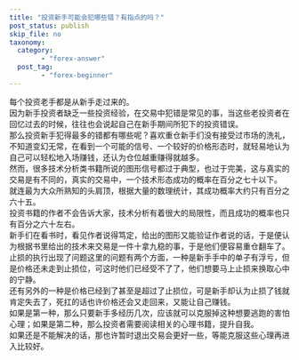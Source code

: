 ```yaml
---
title: "投资新手可能会犯哪些错？有指点的吗？"
post_status: publish
skip_file: no
taxonomy:
  category:
        - "forex-answer"
  post_tag:
        - "forex-beginner"
---
```


每个投资老手都是从新手走过来的。  
因为新手投资者缺乏一些投资经验，在交易中犯错是常见的事，当这些老投资者在回忆过去的时候，往往也会说起自己在新手期间所犯下的投资错误。  
那么投资新手犯得最多的错都有哪些呢？喜欢重仓新手们没有接受过市场的洗礼，不知道变幻无常，在看到一个可能的信号、一个较好的价格形态时，就轻易地认为自己可以轻松地入场赚钱，还认为仓位越重赚得就越多。  
然而，很多技术分析类书籍所说的图形信号都过于典型，也过于完美，这与真实的交易是有不同的，真实的交易中，一个技术形态成功的概率在百分之七十以下。  
就连最为大众所熟知的头肩顶，根据大量的数理统计，其成功概率大约只有百分之六十五。  
投资书籍的作者不会告诉大家，技术分析有着很大的局限性，而且成功的概率也只有百分之六十左右。  
新手们在看书时，看见作者说得笃定，给出的图形又能验证作者说的话，于是便认为根据书里给出的技术来交易是一件十拿九稳的事，于是他们便容易重仓翻车了。  
止损的执行出现了问题这里的问题有两个方面，一种是新手手中的单子有浮亏，但是价格还未走到止损位，可这时他们已经受不了了，他们想要马上止损来换取心中的宁静。  
还有另外的一种是价格已经到了甚至是超过了止损位，可是新手却认为止损了钱就肯定失去了，死扛的话也许价格还会又走回来，又能让自己赚钱。  
如果是第一种，那么只要新手多经历几次，应该就可以克服掉这种想要逃跑的害怕心理；如果是第二种，那么投资者需要阅读相关的心理书籍，提升自我。  
如果还是不能解决的话，那也许暂时退出交易会更好一些，等能克服这些心理再进入比较好。
